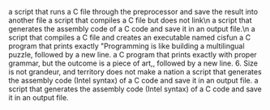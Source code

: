  a script that runs a C file through the preprocessor and save the result into another file
 a script that compiles a C file but does not link\n 
a script that generates the assembly code of a C code and save it in an output file.\n
a script that compiles a C file and creates an executable named cisfun
a C program that prints exactly "Programming is like building a multilingual puzzle, followed by a new line.
a C program that prints exactly with proper grammar, but the outcome is a piece of art,, followed by a new line. 
6. Size is not grandeur, and territory does not make a nation
a script that generates the assembly code (Intel syntax) of a C code and save it in an output file.
  a script that generates the assembly code (Intel syntax) of a C code and save it in an output file.
